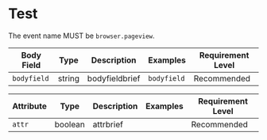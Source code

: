 # Test

<!-- semconv browser.pageview -->
The event name MUST be `browser.pageview`.

| Body Field  | Type | Description  | Examples  | Requirement Level |
|---|---|---|---|---|
| `bodyfield` | string | bodyfieldbrief | `bodyfield` | Recommended |

| Attribute  | Type | Description  | Examples  | Requirement Level |
|---|---|---|---|---|
| `attr` | boolean | attrbrief |  | Recommended |
<!-- endsemconv -->
